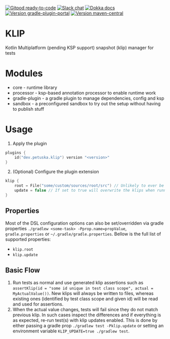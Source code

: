 [![Gitpod ready-to-code](https://img.shields.io/badge/gitpod-ready_to_code-blue?logo=gitpod&style=flat-square)](https://gitpod.io/#https://github.com/mpetuska/klip)
[![Slack chat](https://img.shields.io/badge/kotlinlang-chat-green?logo=slack&style=flat-square)](https://kotlinlang.slack.com/team/UL1A5BA2X)
[![Dokka docs](https://img.shields.io/badge/docs-dokka-orange?style=flat-square)](http://mpetuska.github.io/klip)
[![Version gradle-plugin-portal](https://img.shields.io/maven-metadata/v?label=gradle%20plugin%20portal&logo=gradle&metadataUrl=https%3A%2F%2Fplugins.gradle.org%2Fm2%2Fdev.petuska%2Fklip%2Fmaven-metadata.xml&style=flat-square)](https://plugins.gradle.org/plugin/dev.petuska.npm.publish)
[![Version maven-central](https://img.shields.io/maven-central/v/dev.petuska/klip?logo=apache-maven&style=flat-square)](https://mvnrepository.com/artifact/dev.petuska/klip/latest)

# KLIP

Kotlin Multiplatform (pending KSP support) snapshot (klip) manager for tests

# Modules

* core - runtime library
* processor - ksp-based annotation processor to enable runtime work
* gradle-plugin - a gradle plugin to manage dependencies, config and ksp
* sandbox - a preconfigured sandbox to try out the setup without having to publish stuff

# Usage

1. Apply the plugin

```kotlin
plugins {
    id("dev.petuska.klip") version "<version>"
}
```

2. (Optional) Configure the plugin extension

```kotlin
klip {
    root = File("some/custom/sources/root/src") // Unlikely to ever be anything but "./src" (default)
    update = false // If set to true will overwrite the klips when running tests. Avoid hard-coding this.
}
```

## Properties

Most of the DSL configuration options can also be set/overridden via gradle properties
`./gradlew <some-task> -Pprop.name=propValue`, `gradle.properties` or `~/.gradle/gradle.properties`. Bellow is the full
list of supported properties:

* `klip.root`
* `klip.update`

## Basic Flow

1. Run tests as normal and use generated klip assertions such
   as `assertKlip(id = "some id unique in test class scope", actual = MyActualValue())`. New klips will always be
   written to files, whereas existing ones (identified by test class scope and given id) will be read and used for
   assertions.
2. When the actual value changes, tests will fail since they do not match previous klip. In such cases inspect the
   differences and if everything is as expected, re-run test(s) with klip updates enabled. This is done by either
   passing a gradle prop `./gradlew test -Pklip.update`
   or setting an environment variable `KLIP_UPDATE=true ./gradlew test`.
